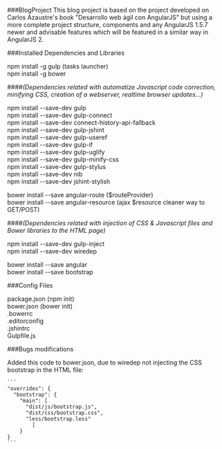 ###BlogProject
This blog project is based on the project developed on Carlos Azaustre's book "Desarrollo web ágil con AngularJS" but using a more complete project structure, components and any AngularJS 1.5.7 newer and advisable features which will be featured in a similar way in AngularJS 2.

###Installed Dependencies and Libraries

npm install -g gulp (tasks launcher)<br />
npm install -g bower <br />


####_(Dependencies related with automatize Javascript code correction, minifying CSS, creation of a webserver, realtime browser updates...)_

npm install --save-dev gulp<br />
npm install --save-dev gulp-connect <br />
npm install --save-dev connect-history-api-fallback<br />
npm install --save-dev gulp-jshint<br />
npm install --save-dev gulp-useref<br />
npm install --save-dev gulp-if<br />
npm install --save-dev gulp-uglify<br />
npm install --save-dev gulp-minify-css<br />
npm install --save-dev gulp-stylus<br />
npm install --save-dev nib <br />
npm install --save-dev jshint-stylish

bower install --save angular-route ($routeProvider)<br />
bower install --save angular-resource (ajax $resource cleaner way to GET/POST)


####_(Dependencies related with injection of CSS & Javascript files and Bower libraries to the HTML page)_

npm install --save-dev gulp-inject<br />
npm install --save-dev wiredep

bower install --save angular<br />
bower install --save bootstrap


###Config Files

package.json (npm init)<br />
bower.json (bower init)<br />
.bowerrc<br />
.editorconfig<br />
.jshintrc<br />
Gulpfile.js


###Bugs modifications

Added this code to bower.json, due to wiredep not injecting the CSS bootstrap in the HTML file:

	```
	"overrides": {  
	  "bootstrap": {  
	    "main": [  
	      "dist/js/bootstrap.js",  
	      "dist/css/bootstrap.css",  
	      "less/bootstrap.less"  
	        ]  
	    }  
	}
	```

